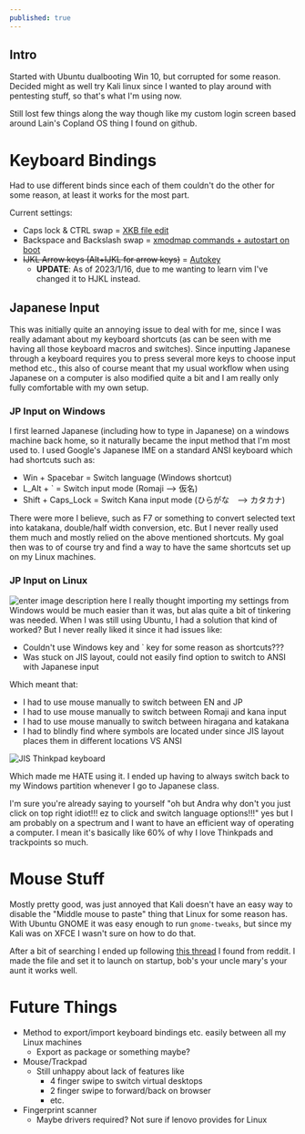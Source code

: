 ```yaml
---
published: true
---
```

## Intro

Started with Ubuntu dualbooting Win 10, but corrupted for some reason.
Decided might as well try Kali linux since I wanted to play around with pentesting stuff, so that's what I'm using now.

Still lost few things along the way though like my custom login screen based around Lain's Copland OS thing I found on github.

# Keyboard Bindings
Had to use different binds since each of them couldn't do the other for some reason, at least it works for the most part.

Current settings: 
- Caps lock & CTRL swap = [XKB file edit](https://gist.github.com/dmgl/f5ec96dfe3af1652792089ebf6683431)
- Backspace and Backslash swap = [xmodmap commands + autostart on boot](https://askubuntu.com/questions/54157/how-do-i-set-xmodmap-on-login)
- ~~IJKL Arrow keys (Alt+IJKL for arrow keys)~~ = [Autokey](https://github.com/autokey/autokey)
	- **UPDATE**: As of 2023/1/16, due to me wanting to learn vim I've changed it to HJKL instead.

## Japanese Input

This was initially quite an annoying issue to deal with for me, since I was really adamant about my keyboard shortcuts (as can be seen with me having all those keyboard macros and switches). Since inputting Japanese through a keyboard requires you to press several more keys to choose input method etc., this also of course meant that my usual workflow when using Japanese on a computer is also modified quite a bit and I am really only fully comfortable with my own setup. 

### JP Input on Windows
I first learned Japanese (including how to type in Japanese) on a windows machine back home, so it naturally became the input method that I'm most used to. I used Google's Japanese IME on a standard ANSI keyboard which had shortcuts such as:
- Win + Spacebar = Switch language (Windows shortcut)
- L_Alt + \` = Switch input mode (Romaji --> 仮名)
- Shift + Caps_Lock = Switch Kana input mode (ひらがな　--> カタカナ)

There were more I believe, such as F7 or something to convert selected text into katakana, double/half width conversion, etc. But I never really used them much and mostly relied on the above mentioned shortcuts. My goal then was to of course try and find a way to have the same shortcuts set up on my Linux machines.

### JP Input on Linux
![enter image description here](https://imgur.com/fI5u2ORl.png)
I really thought importing my settings from Windows would be much easier than it was, but alas quite a bit of tinkering was needed. When I was still using Ubuntu, I had a solution that kind of worked? But I never really liked it since it had issues like:

- Couldn't use Windows key and \` key for some reason as shortcuts???
- Was stuck on JIS layout, could not easily find option to switch to ANSI with Japanese input

Which meant that:
- I had to use mouse manually to switch between EN and JP
- I had to use mouse manually to switch between Romaji and kana input
- I had to use mouse manually to switch between hiragana and katakana
- I had to blindly find where symbols are located under since JIS layout places them in different locations VS ANSI

![JIS Thinkpad keyboard](https://i.stack.imgur.com/t592d.jpg)

Which made me HATE using it. I ended up having to always switch back to my Windows partition whenever I go to Japanese class. 

I'm sure you're already saying to yourself "oh but Andra why don't you just click on top right idiot!!! ez to click and switch language options!!!" yes but I am probably on a spectrum and I want to have an efficient way of operating a computer. I mean it's basically like 60% of why I love Thinkpads and trackpoints so much.

# Mouse Stuff
Mostly pretty good, was just annoyed that Kali doesn't have an easy way to disable the "Middle mouse to paste" thing that Linux for some reason has. With Ubuntu GNOME it was easy enough to run `gnome-tweaks`, but since my Kali was on XFCE I wasn't sure on how to do that.

After a bit of searching I ended up following [this thread](https://unix.stackexchange.com/questions/24330/how-can-i-turn-off-middle-mouse-button-paste-functionality-in-all-programs) I found from reddit. I made the file and set it to launch on startup, bob's your uncle mary's your aunt it works well.
# Future Things

- Method to export/import keyboard bindings etc. easily between all my Linux machines
	- Export as package or something maybe?
- Mouse/Trackpad
	- Still unhappy about lack of features like
		- 4 finger swipe to switch virtual desktops
		- 2 finger swipe to forward/back on browser
		- etc.
- Fingerprint scanner
	- Maybe drivers required? Not sure if lenovo provides for Linux
<!--stackedit_data:
eyJoaXN0b3J5IjpbLTU1MDkwNTU5NSwyMjA0NDkxMjQsMTI1MD
U3NjE3LDE2NzM4MTgwNzAsLTE1ODc2ODQ2MTNdfQ==
-->